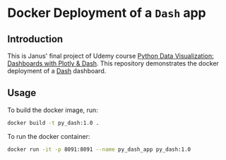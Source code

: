 # Docker Deployment of a `Dash` app

## Introduction

This is Janus' final project of Udemy course [Python Data Visualization: Dashboards with Plotly & Dash](https://www.udemy.com/course-dashboard-redirect/?course_id=5157698).
This repository demonstrates the docker deployment of a [Dash](https://dash.plotly.com/) dashboard.

## Usage

To build the docker image, run:
```bash
docker build -t py_dash:1.0 .
```

To run the docker container:
```bash
docker run -it -p 8091:8091 --name py_dash_app py_dash:1.0
```
